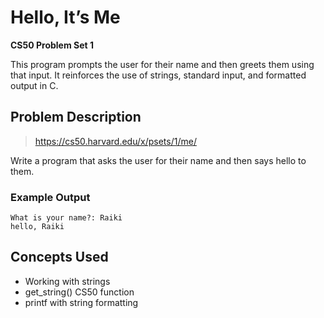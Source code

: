 # Hello, It’s Me

**CS50 Problem Set 1**

This program prompts the user for their name and then greets them using that input. It reinforces the use of strings, standard input, and formatted output in C.

## Problem Description

> https://cs50.harvard.edu/x/psets/1/me/

Write a program that asks the user for their name and then says hello to them.

### Example Output

```text
What is your name?: Raiki
hello, Raiki
```

## Concepts Used

- Working with strings
- get_string() CS50 function
- printf with string formatting